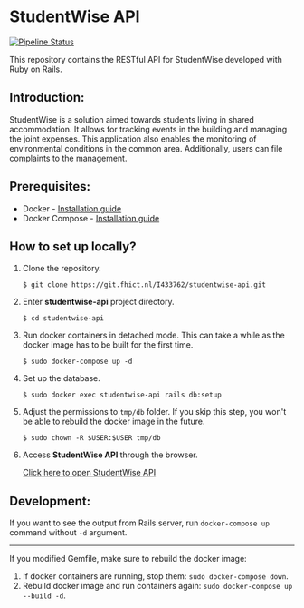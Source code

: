 # StudentWise API
[![Pipeline Status](https://git.fhict.nl/I433762/studentwise-api/badges/master/pipeline.svg)](https://git.fhict.nl/I433762/studentwise-api/commits/master)

This repository contains the RESTful API for StudentWise developed with Ruby on Rails.

## Introduction:
StudentWise is a solution aimed towards students living in shared accommodation.
It allows for tracking events in the building and managing the joint expenses.
This application also enables the monitoring of environmental conditions in the common area.
Additionally, users can file complaints to the management.

## Prerequisites:
* Docker - [Installation guide](https://docs.docker.com/install/#supported-platforms)
* Docker Compose - [Installation guide](https://docs.docker.com/compose/install/)

## How to set up locally?
1. Clone the repository.
	```
	$ git clone https://git.fhict.nl/I433762/studentwise-api.git
	```
1. Enter **studentwise-api** project directory.
	```
	$ cd studentwise-api
	```
1. Run docker containers in detached mode. This can take a while as the docker image has to be built for the first time.
	```
	$ sudo docker-compose up -d
	```
1. Set up the database.
	```
	$ sudo docker exec studentwise-api rails db:setup
	```
1. Adjust the permissions to `tmp/db` folder. If you skip this step, you won't be able to rebuild the docker image in the future.
	```
	$ sudo chown -R $USER:$USER tmp/db
	```
1. Access **StudentWise API** through the browser.

	[Click here to open StudentWise API](http://localhost:3000/)

## Development:
If you want to see the output from Rails server, run `docker-compose up` command without `-d` argument.

---

If you modified Gemfile, make sure to rebuild the docker image:
1. If docker containers are running, stop them: `sudo docker-compose down`.
2. Rebuild docker image and run containers again: `sudo docker-compose up --build -d`.
